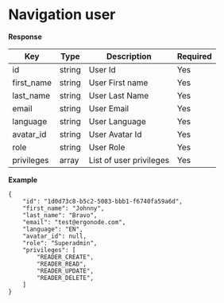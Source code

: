 # Navigation user

**Response**

| Key           | Type |Description  | Required |
|---------------|------|--------------|----------|
| id       | string      |  User Id            | Yes      |
| first_name     |  string   |   User First name           | Yes      |
| last_name     |  string   |   User Last Name          | Yes      |
| email |  string  |    User Email       | Yes      |
| language    | string    | User Language            | Yes      |
| avatar_id     | string    | User Avatar Id             | Yes      |
| role     | string    | User Role             | Yes      |
| privileges     | array    | List of user privileges             | Yes      |


**Example**
```
{
    "id": "1d0d73c8-b5c2-5083-bbb1-f6740fa59a6d",
    "first_name": "Johnny",
    "last_name": "Bravo",
    "email": "test@ergonode.com",
    "language": "EN",
    "avatar_id": null,
    "role": "Superadmin",
    "privileges": [
        "READER_CREATE",
        "READER_READ",
        "READER_UPDATE",
        "READER_DELETE",
    ]
}
```
